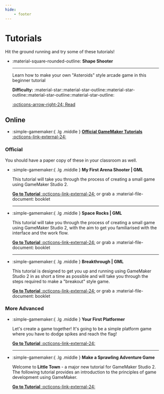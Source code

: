 ```yaml
---
hide:
    - footer
---
```


# Tutorials

Hit the ground running and try some of these tutorials!

<div class="grid cards" markdown>

-   :material-square-rounded-outline: **Shape Shooter**

    ---
    Learn how to make your own "Asteroids" style arcade game in this beginner tutorial 

    **Difficulty:** :material-star::material-star-outline::material-star-outline::material-star-outline::material-star-outline: 

    [:octicons-arrow-right-24: Read](shape_shooter/index.md)

</div>


## Online

-   :simple-gamemaker:{ .lg .middle } [**Official GameMaker Tutorials** :octicons-link-external-24:](https://gamemaker.io/en/tutorials "https://gamemaker.io/en/tutorials")


### Official

[arenashooter]: https://gamemaker.io/en/tutorials/my-first-arena-shooter-gml "https://gamemaker.io/en/tutorials/my-first-arena-shooter-gml"
[spacerocks]: https://gamemaker.io/en/tutorials/space-rocks-gml "https://gamemaker.io/en/tutorials/space-rocks-gml"
[breakthrough]: https://gamemaker.io/en/tutorials/breakthrough-gml "https://gamemaker.io/en/tutorials/breakthrough-gml"

You should have a paper copy of these in your classroom as well.

-   :simple-gamemaker:{ .lg .middle } **My First Arena Shooter | GML**

    This tutorial will take you through the process of creating a small game using GameMaker Studio 2.

    [**Go to Tutorial** :octicons-link-external-24:][arenashooter] or grab a :material-file-document: booklet

    ---

-   :simple-gamemaker:{ .lg .middle } **Space Rocks | GML**

    This tutorial will take you through the process of creating a small game using GameMaker Studio 2, with the aim to get you familiarised with the interface and the work flow.

    [**Go to Tutorial** :octicons-link-external-24:][spacerocks] or grab a :material-file-document: booklet

    ---

-   :simple-gamemaker:{ .lg .middle } **Breakthrough | GML**

    This tutorial is designed to get you up and running using GameMaker Studio 2 in as short a time as possible and will take you through the steps required to make a "breakout" style game.

    [**Go to Tutorial** :octicons-link-external-24:][breakthrough] or grab a :material-file-document: booklet


### More Advanced

[yfp]: https://gamemaker.io/en/tutorials/your-first-platformer "https://gamemaker.io/en/tutorials/your-first-platformer" 
[masag]: https://gamemaker.io/en/tutorials/little-town-gamemaker-tutorial "https://gamemaker.io/en/tutorials/little-town-gamemaker-tutorial"

-   :simple-gamemaker:{ .lg .middle } **Your First Platformer**

    Let's create a game together! It's going to be a simple platform game where you have to dodge spikes and reach the flag!

    [**Go to Tutorial** :octicons-link-external-24:][yfp]

    ---

-   :simple-gamemaker:{ .lg .middle } **Make a Sprawling Adventure Game**

    Welcome to **Little Town** - a major new tutorial for GameMaker Studio 2. The following tutorial provides an introduction to the principles of game development using GameMaker.

    [**Go to Tutorial** :octicons-link-external-24:][masag]

</div>